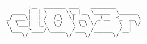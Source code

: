 




<pre>
       .__  _______ ___.   ________         
  ____ |  | \   _  \\_ |__ \_____  \______  
_/ ___\|  | /  /_\  \| __ \  _(__  <_  __ \ 
\  \___|  |_\  \_/   \ \_\ \/       \  | \/ 
 \___  >____/\_____  /___  /______  /__|    
     \/            \/    \/       \/        

</pre>